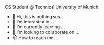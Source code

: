 CS Student @ Technical University of Munich.

- 👋 Hi, this is nothing sus.
- 👀 I’m interested in ...
- 🌱 I’m currently learning ...
- 💞️ I’m looking to collaborate on ...
- 📫 How to reach me ...

<!---
StateofDisarray/StateofDisarray is a ✨ special ✨ repository because its `README.md` (this file) appears on your GitHub profile.
You can click the Preview link to take a look at your changes.
--->
